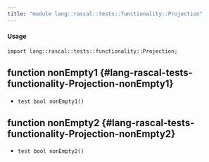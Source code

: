 ```yaml
---
title: "module lang::rascal::tests::functionality::Projection"
---
```


#### Usage

`import lang::rascal::tests::functionality::Projection;`


## function nonEmpty1 {#lang-rascal-tests-functionality-Projection-nonEmpty1}

* ``test bool nonEmpty1()``

## function nonEmpty2 {#lang-rascal-tests-functionality-Projection-nonEmpty2}

* ``test bool nonEmpty2()``

